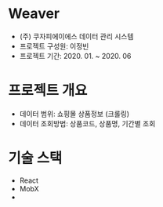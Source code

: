 # Weaver

- (주) 쿠자피에이에스 데이터 관리 시스템
- 프로젝트 구성원: 이정빈
- 프로젝트 기간: 2020. 01. ~ 2020. 06

# 프로젝트 개요

- 데이터 범위: 쇼핑몰 상품정보 (크롤링)
- 데이터 조회방법: 상품코드, 상품명, 기간별 조회

# 기술 스택

- React
- MobX
- 
